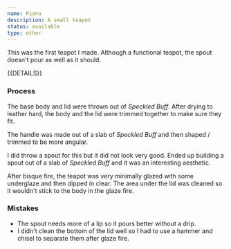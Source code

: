 ```yaml
---
name: Fiona
description: A small teapot
status: available
type: other
---
```


This was the first teapot I made. Although a functional teapot, the spout doesn't pour as well as it should. 

{{DETAILS}}

### Process

The base body and lid were thrown out of *Speckled Buff*. After drying to leather hard, the body and the lid were trimmed together to make sure they fit.

The handle was made out of a slab of *Speckled Buff* and then shaped / trimmed to be more angular.

I did throw a spout for this but it did not look very good. Ended up building a spout out of a slab of *Speckled Buff* and it was an interesting aesthetic. 

After bisque fire, the teapot was very minimally glazed with some underglaze and then dipped in clear. The area under the lid was cleaned so it wouldn't stick to the body in the glaze fire.

### Mistakes

* The spout needs more of a lip so it pours better without a drip.
* I didn't clean the bottom of the lid well so I had to use a hammer and chisel to separate them after glaze fire.